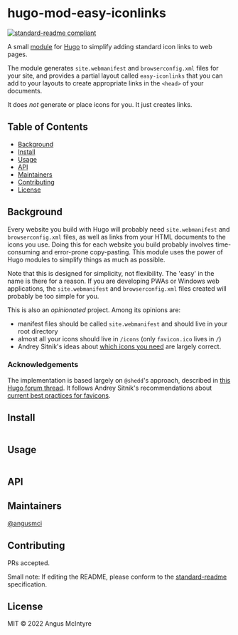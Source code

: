 # hugo-mod-easy-iconlinks

[![standard-readme compliant](https://img.shields.io/badge/standard--readme-OK-green.svg?style=flat-square)](https://github.com/RichardLitt/standard-readme)

A small [module](https://gohugo.io/hugo-modules/) for [Hugo](https://gohugo.io/) to simplify adding standard icon links to web pages.

The module generates `site.webmanifest` and `browserconfig.xml` files for your site, and provides a partial layout called `easy-iconlinks` that you can add to your layouts to create appropriate links in the `<head>` of your documents.

It does *not* generate or place icons for you. It just creates links.

## Table of Contents

- [Background](#background)
- [Install](#install)
- [Usage](#usage)
- [API](#api)
- [Maintainers](#maintainers)
- [Contributing](#contributing)
- [License](#license)

## Background

Every website you build with Hugo will probably need `site.webmanifest` and `browserconfig.xml` files, as well as links from your HTML documents to the icons you use. Doing this for each website you build probably involves time-consuming and error-prone copy-pasting. This module uses the power of Hugo modules to simplify things as much as possible.

Note that this is designed for simplicity, not flexibility. The 'easy' in the name is there for a reason. If you are developing PWAs or Windows web applications, the `site.webmanifest` and `browserconfig.xml` files created will probably be too simple for you.

This is also an *opinionated* project. Among its opinions are:

- manifest files should be called `site.webmanifest` and should live in your root directory
- almost all your icons should live in `/icons` (only `favicon.ico` lives in `/`)
- Andrey Sitnik's ideas about [which icons you need](https://evilmartians.com/chronicles/how-to-favicon-in-2021-six-files-that-fit-most-needs) are largely correct.

### Acknowledgements

The implementation is based largely on `@shedd`'s approach, described in [this Hugo forum thread](https://discourse.gohugo.io/t/solved-is-it-possible-to-use-site-variables-in-manifest-json/14018/6). It follows Andrey Sitnik's recommendations about [current best practices for favicons](https://evilmartians.com/chronicles/how-to-favicon-in-2021-six-files-that-fit-most-needs).

## Install

```
```

## Usage

```
```

## API

## Maintainers

[@angusmci](https://github.com/angusmci)

## Contributing

PRs accepted.

Small note: If editing the README, please conform to the [standard-readme](https://github.com/RichardLitt/standard-readme) specification.

## License

MIT © 2022 Angus McIntyre






